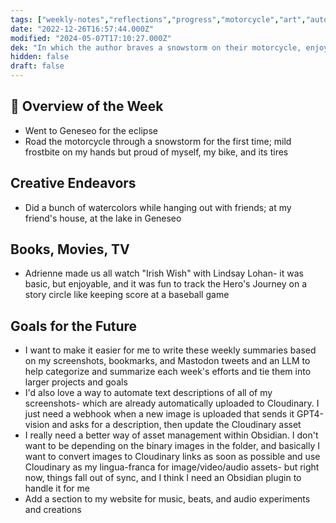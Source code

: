 ```yaml
---
tags: ["weekly-notes","reflections","progress","motorcycle","art","automation","music"]
date: "2022-12-26T16:57:44.000Z"
modified: "2024-05-07T17:10:27.000Z"
dek: "In which the author braves a snowstorm on their motorcycle, enjoys watercolor painting with friends, indulges in a Lindsay Lohan movie night, and charts plans for automated text descriptions of screenshots and improved asset management in Obsidian."
hidden: false
draft: false
---
```

## 🌟 Overview of the Week
- Went to Geneseo for the eclipse
- Road the motorcycle through a snowstorm for the first time; mild frostbite on my hands but proud of myself, my bike, and its tires

## Creative Endeavors
- Did a bunch of watercolors while hanging out with friends; at my friend's house, at the lake in Geneseo

## Books, Movies, TV
- Adrienne made us all watch "Irish Wish" with Lindsay Lohan- it was basic, but enjoyable, and it was fun to track the Hero's Journey on a story circle like keeping score at a baseball game
## Goals for the Future
- I want to make it easier for me to write these weekly summaries based on my screenshots, bookmarks, and Mastodon tweets and an LLM to help categorize and summarize each week's efforts and tie them into larger projects and goals
- I'd also love a way to automate text descriptions of all of my screenshots- which are already automatically uploaded to Cloudinary. I just need a webhook when a new image is uploaded that sends it GPT4-vision and asks for a description, then update the Cloudinary asset
- I really need a better way of asset management within Obsidian. I don't want to be depending on the binary images in the folder, and basically I want to convert images to Cloudinary links as soon as possible and use Cloudinary as my lingua-franca for image/video/audio assets- but right now, things fall out of sync, and I think I need an Obsidian plugin to handle it for me
- Add a section to my website for music, beats, and audio experiments and creations
